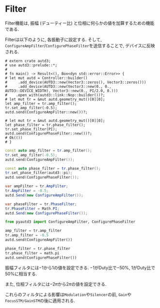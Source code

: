 # Filter

Filter機能は, 振幅 (デューティー比) と位相に何らかの値を加算するための機能である.

Filterは以下のように, 各振動子に設定する.
そして, `ConfigureAmpFilter`/`ConfigurePhaseFilter`を送信することで, デバイスに反映される.

```rust,edition2021
# extern crate autd3;
# use autd3::prelude::*;
# 
# fn main() -> Result<(), Box<dyn std::error::Error>> {
# let mut autd = Controller::builder()
#     .add_device(AUTD3::new(Vector3::zeros(), Vector3::zeros()))
#     .add_device(AUTD3::new(Vector3::new(0., 0., AUTD3::DEVICE_WIDTH), Vector3::new(0., PI/2.0, 0.)))
#    .open_with(autd3::link::Nop::builder())?;
# let mut tr = &mut autd.geometry_mut()[0][0];
let amp_filter = tr.amp_filter();
tr.set_amp_filter(-0.5);
autd.send(ConfigureAmpFilter::new())?;

# let mut tr = &mut autd.geometry_mut()[0][0];
let phase_filter = tr.phase_filter();
tr.set_phase_filter(PI);
autd.send(ConfigurePhaseFilter::new())?;
# Ok(())
# }
```

```cpp
const auto amp_filter = tr.amp_filter();
tr.set_amp_filter(-0.5);
autd.send(ConfigureAmpFilter());

const auto phase_filter = tr.phase_filter();
tr.set_phase_filter(autd3::pi);
autd.send(ConfigurePhaseFilter());
```

```cs
var ampFilter = tr.AmpFilter;
tr.AmpFilter = -0.5;
autd.Send(new ConfigureAmpFilter());

var phaseFilter = tr.PhaseFilter;
tr.PhaseFilter = Math.PI;
autd.Send(new ConfigurePhaseFilter());
```

```python
from pyautd3 import ConfigureAmpFilter, ConfigurePhaseFilter

amp_filter = tr.amp_filter
tr.amp_filter = -0.5
autd.send(ConfigureAmpFilter())

phase_filter = tr.phase_filter
tr.phase_filter = math.pi
autd.send(ConfigurePhaseFilter())
```

振幅フィルタには$-1$から$1$の値を設定できる.
$-1$がDuty比で$-50\%$, $1$がDuty比で$50\%$に相当する.

また, 位相フィルタには$-2\pi$から$2\pi$の値を設定できる.

これらのフィルタによる影響は`Modulation`や`Silencer`の前, `Gain`や`FocusSTM/GainSTM`の後に適用される.

